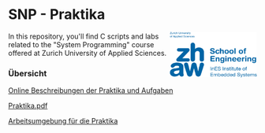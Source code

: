 # SNP - Praktika
<img align="right" title="zhaw.ch" width="176" height="92" src="en-zhaw-ines-rgb.png">

In this repository, you'll find C scripts and labs related to the "System Programming" course offered at Zurich University of Applied Sciences.

### Übersicht
[Online Beschreibungen der Praktika und Aufgaben](https://github.zhaw.ch/pages/SNP/snp_students)

[Praktika.pdf](https://github.zhaw.ch/SNP/snp_students/blob/master/build/latex/main.pdf)

[Arbeitsumgebung für die Praktika](https://github.zhaw.ch/SNP/snp-lab-env)

